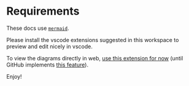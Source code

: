 # Requirements

These docs use [`mermaid`](https://mermaid-js.github.io/mermaid/#/).

Please install the vscode extensions suggested in this workspace to preview and edit nicely in vscode.

To view the diagrams directly in web, [use this extension for now](https://github.com/BackMarket/github-mermaid-extension) (until GitHub implements [this feature](https://github.community/t/feature-request-support-mermaid-markdown-graph-diagrams-in-md-files/1922/2)). 

Enjoy!